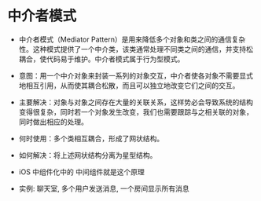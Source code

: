 #  中介者模式

* 中介者模式（Mediator Pattern）是用来降低多个对象和类之间的通信复杂性。这种模式提供了一个中介类，该类通常处理不同类之间的通信，并支持松耦合，使代码易于维护。中介者模式属于行为型模式。

* 意图：用一个中介对象来封装一系列的对象交互，中介者使各对象不需要显式地相互引用，从而使其耦合松散，而且可以独立地改变它们之间的交互。

* 主要解决：对象与对象之间存在大量的关联关系，这样势必会导致系统的结构变得很复杂，同时若一个对象发生改变，我们也需要跟踪与之相关联的对象，同时做出相应的处理。

* 何时使用：多个类相互耦合，形成了网状结构。
* 如何解决：将上述网状结构分离为星型结构。

* iOS 中组件化中的 中间组件就是这个原理
* 实例: 聊天室, 多个用户发送消息, 一个房间显示所有消息


